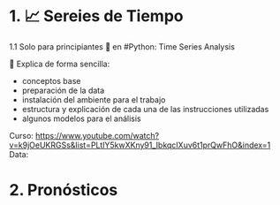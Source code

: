 # 1. 📈 Sereies de Tiempo

1.1 Solo para principiantes 🐣 en #Python: Time Series Analysis

📍 Explica de forma sencilla:
- conceptos base
- preparación de la data
- instalación del ambiente para el trabajo
- estructura y explicación de cada una de las instrucciones utilizadas
- algunos modelos para el análisis

Curso: https://www.youtube.com/watch?v=k9jOeUKRGSs&list=PLtIY5kwXKny91_IbkqcIXuv6t1prQwFhO&index=1
Data: 







# 2. Pronósticos
